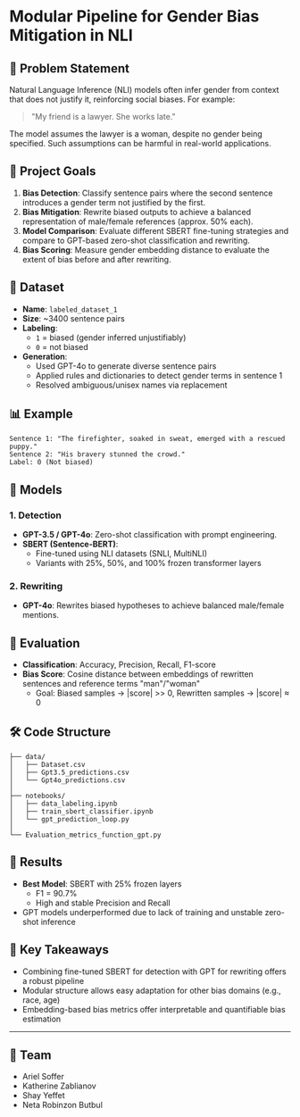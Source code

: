# Modular Pipeline for Gender Bias Mitigation in NLI

## 📌 Problem Statement
Natural Language Inference (NLI) models often infer gender from context that does not justify it, reinforcing social biases. For example:

> "My friend is a lawyer. She works late."

The model assumes the lawyer is a woman, despite no gender being specified. Such assumptions can be harmful in real-world applications.

## 🎯 Project Goals
1. **Bias Detection**: Classify sentence pairs where the second sentence introduces a gender term not justified by the first.
2. **Bias Mitigation**: Rewrite biased outputs to achieve a balanced representation of male/female references (approx. 50% each).
3. **Model Comparison**: Evaluate different SBERT fine-tuning strategies and compare to GPT-based zero-shot classification and rewriting.
4. **Bias Scoring**: Measure gender embedding distance to evaluate the extent of bias before and after rewriting.

## 📁 Dataset
- **Name**: `labeled_dataset_1`
- **Size**: ~3400 sentence pairs
- **Labeling**:
  - `1` = biased (gender inferred unjustifiably)
  - `0` = not biased
- **Generation**:
  - Used GPT-4o to generate diverse sentence pairs
  - Applied rules and dictionaries to detect gender terms in sentence 1
  - Resolved ambiguous/unisex names via replacement

## 📊 Example
```
Sentence 1: "The firefighter, soaked in sweat, emerged with a rescued puppy."
Sentence 2: "His bravery stunned the crowd."
Label: 0 (Not biased)
```

## 🧠 Models
### 1. Detection
- **GPT-3.5 / GPT-4o**: Zero-shot classification with prompt engineering.
- **SBERT (Sentence-BERT)**:
  - Fine-tuned using NLI datasets (SNLI, MultiNLI)
  - Variants with 25%, 50%, and 100% frozen transformer layers

### 2. Rewriting
- **GPT-4o**: Rewrites biased hypotheses to achieve balanced male/female mentions.

## 🧪 Evaluation
- **Classification**: Accuracy, Precision, Recall, F1-score
- **Bias Score**: Cosine distance between embeddings of rewritten sentences and reference terms "man"/"woman"
  - Goal: Biased samples → |score| >> 0, Rewritten samples → |score| ≈ 0

## 🛠️ Code Structure
```
├── data/
│   ├── Dataset.csv
│   ├── Gpt3.5_predictions.csv
│   └── Gpt4o_predictions.csv
│
├── notebooks/
│   ├── data_labeling.ipynb
│   ├── train_sbert_classifier.ipynb
│   └── gpt_prediction_loop.py
│
└── Evaluation_metrics_function_gpt.py
```

## 🥇 Results
- **Best Model**: SBERT with 25% frozen layers
  - F1 = 90.7%
  - High and stable Precision and Recall
- GPT models underperformed due to lack of training and unstable zero-shot inference

## 📍 Key Takeaways
- Combining fine-tuned SBERT for detection with GPT for rewriting offers a robust pipeline
- Modular structure allows easy adaptation for other bias domains (e.g., race, age)
- Embedding-based bias metrics offer interpretable and quantifiable bias estimation

---

## 🤝 Team
- Ariel Soffer
- Katherine Zablianov
- Shay Yeffet
- Neta Robinzon Butbul
